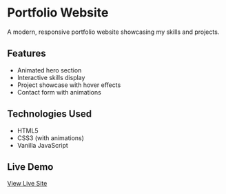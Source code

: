# Portfolio Website

A modern, responsive portfolio website showcasing my skills and projects.

## Features
- Animated hero section
- Interactive skills display
- Project showcase with hover effects
- Contact form with animations

## Technologies Used
- HTML5
- CSS3 (with animations)
- Vanilla JavaScript

## Live Demo
[View Live Site](https://AKULAYUGANDAR35.portfolio-_website)
